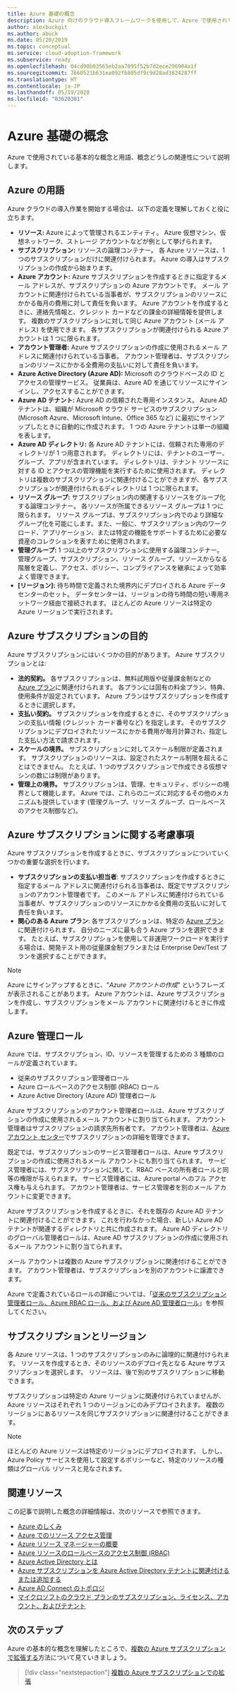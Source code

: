 ```yaml
---
title: Azure 基礎の概念
description: Azure 向けのクラウド導入フレームワークを使用して、Azure で使用されている基本的な概念と用語、概念どうしの関連性について学習します。
author: alexbuckgit
ms.author: abuck
ms.date: 05/20/2019
ms.topic: conceptual
ms.service: cloud-adoption-framework
ms.subservice: ready
ms.openlocfilehash: 04cd90b03565eb2aa7895f52b7d2ece296904a1f
ms.sourcegitcommit: 7660521b631ea092fb805df9c9d28ad3024287ff
ms.translationtype: HT
ms.contentlocale: ja-JP
ms.lasthandoff: 05/19/2020
ms.locfileid: "83620381"
---
```

# <a name="azure-fundamental-concepts"></a>Azure 基礎の概念

Azure で使用されている基本的な概念と用語、概念どうしの関連性について説明します。

## <a name="azure-terminology"></a>Azure の用語

Azure クラウドの導入作業を開始する場合は、以下の定義を理解しておくと役に立ちます。

- **リソース:** Azure によって管理されるエンティティ。 Azure 仮想マシン、仮想ネットワーク、ストレージ アカウントなどが例として挙げられます。
- **サブスクリプション:** リソースの論理コンテナー。 各 Azure リソースは、1 つのサブスクリプションだけに関連付けられます。 Azure の導入はサブスクリプションの作成から始まります。
- **Azure アカウント:** Azure サブスクリプションを作成するときに指定するメール アドレスが、サブスクリプションの Azure アカウントです。 メール アカウントに関連付けられている当事者が、サブスクリプションのリソースにかかる毎月の費用に対して責任を負います。 Azure アカウントを作成するときに、連絡先情報と、クレジット カードなどの課金の詳細情報を提供します。 複数のサブスクリプションに対して同じ Azure アカウント (メール アドレス) を使用できます。 各サブスクリプションが関連付けられる Azure アカウントは 1 つに限られます。
- **アカウント管理者:** Azure サブスクリプションの作成に使用されるメール アドレスに関連付けられている当事者。 アカウント管理者は、サブスクリプションのリソースにかかる全費用の支払いに対して責任を負います。
- **Azure Active Directory (Azure AD):** Microsoft のクラウドベースの ID とアクセスの管理サービス。 従業員は、Azure AD を通じてリソースにサインインし、アクセスすることができます。
- **Azure AD テナント:** Azure AD の信頼された専用インスタンス。 Azure AD テナントは、組織が Microsoft クラウド サービスのサブスクリプション (Microsoft Azure、Microsoft Intune、Office 365 など) に最初にサインアップしたときに自動的に作成されます。 1 つの Azure テナントは単一の組織を表します。
- **Azure AD ディレクトリ:** 各 Azure AD テナントには、信頼された専用のディレクトリが 1 つ用意されます。 ディレクトリには、テナントのユーザー、グループ、アプリが含まれています。 ディレクトリは、テナント リソースに対する ID とアクセスの管理機能を実行するために使用されます。 ディレクトリは複数のサブスクリプションに関連付けることができますが、各サブスクリプションが関連付けられるディレクトリは 1 つに限られます。
- **リソース グループ:** サブスクリプション内の関連するリソースをグループ化する論理コンテナー。 各リソースが所属できるリソース グループは 1 つに限られます。 リソース グループは、サブスクリプション内でのより詳細なグループ化を可能にします。また、一般に、サブスクリプション内のワークロード、アプリケーション、または特定の機能をサポートするために必要な資産のコレクションを表すために使用されます。
- **管理グループ:** 1 つ以上のサブスクリプションに使用する論理コンテナー。 管理グループ、サブスクリプション、リソース グループ、リソースからなる階層を定義し、アクセス、ポリシー、コンプライアンスを継承によって効率よく管理できます。
- **[リージョン]:** 待ち時間で定義された境界内にデプロイされる Azure データセンターのセット。 データセンターは、リージョンの待ち時間の短い専用ネットワーク経由で接続されます。 ほとんどの Azure リソースは特定の Azure リージョンで実行されます。

## <a name="azure-subscription-purposes"></a>Azure サブスクリプションの目的

Azure サブスクリプションにはいくつかの目的があります。 Azure サブスクリプションとは:

- **法的契約。** 各サブスクリプションは、無料試用版や従量課金制などの [Azure プラン](https://azure.microsoft.com/support/legal/offer-details)に関連付けられます。 各プランには固有の料金プラン、特典、使用条件が設定されています。 Azure プランはサブスクリプションを作成するときに選択します。
- **支払い契約。** サブスクリプションを作成するときに、そのサブスクリプションの支払い情報 (クレジット カード番号など) を指定します。 そのサブスクリプションにデプロイされたリソースにかかる費用が毎月計算され、指定した支払い方法で請求されます。
- **スケールの境界。** サブスクリプションに対してスケール制限が定義されます。 サブスクリプションのリソースは、設定されたスケール制限を超えることはできません。 たとえば、1 つのサブスクリプションで作成できる仮想マシンの数には制限があります。
- **管理上の境界。** サブスクリプションは、管理、セキュリティ、ポリシーの境界として機能します。 Azure では、これらのニーズに対応するその他のメカニズムも提供しています (管理グループ、リソース グループ、ロールベースのアクセス制御など)。

## <a name="azure-subscription-considerations"></a>Azure サブスクリプションに関する考慮事項

Azure サブスクリプションを作成するときに、サブスクリプションについていくつかの重要な選択を行います。

- **サブスクリプションの支払い担当者**: サブスクリプションを作成するときに指定するメール アドレスに関連付けられる当事者は、既定でサブスクリプションのアカウント管理者です。 このメール アドレスに関連付けられている当事者が、サブスクリプションのリソースにかかる全費用の支払いに対して責任を負います。
- **関心のある Azure プラン**: 各サブスクリプションは、特定の [Azure プラン](https://azure.microsoft.com/support/legal/offer-details)に関連付けられます。 自分のニーズに最も合う Azure プランを選択できます。 たとえば、サブスクリプションを使用して非運用ワークロードを実行する場合は、開発テスト用の従量課金制プランまたは Enterprise Dev/Test プランを選択することができます。

> [!NOTE]
> Azure にサインアップするときに、"_Azure アカウントの作成_" というフレーズが表示されることがあります。 Azure アカウントは、Azure サブスクリプションを作成し、サブスクリプションをメール アカウントに関連付けるときに作成します。

## <a name="azure-administrative-roles"></a>Azure 管理ロール

Azure では、サブスクリプション、ID、リソースを管理するための 3 種類のロールが定義されています。

- 従来のサブスクリプション管理者ロール
- Azure ロールベースのアクセス制御 (RBAC) ロール
- Azure Active Directory (Azure AD) 管理者ロール

Azure サブスクリプションのアカウント管理者ロールは、Azure サブスクリプションの作成に使用されるメール アカウントに割り当てられます。 アカウント管理者はサブスクリプションの請求先所有者です。 アカウント管理者は、[Azure アカウント センター](https://account.azure.com/subscriptions)でサブスクリプションの詳細を管理できます。

既定では、サブスクリプションのサービス管理者ロールは、Azure サブスクリプションの作成に使用されるメール アカウントにも割り当てられます。 サービス管理者には、サブスクリプションに関して、RBAC ベースの所有者ロールと同等の権限が与えられます。 サービス管理者には、Azure portal へのフル アクセス権も与えられます。 アカウント管理者は、サービス管理者を別のメール アカウントに変更できます。

Azure サブスクリプションを作成するときに、それを既存の Azure AD テナントに関連付けることができます。 これを行わなかった場合、新しい Azure AD テナントが関連するディレクトリと共に作成されます。 Azure AD ディレクトリのグローバル管理者ロールは、Azure AD サブスクリプションの作成に使用されるメール アカウントに割り当てられます。

メール アカウントは複数の Azure サブスクリプションに関連付けることができます。 アカウント管理者は、サブスクリプションを別のアカウントに譲渡できます。

Azure で定義されているロールの詳細については、「[従来のサブスクリプション管理者ロール、Azure RBAC ロール、および Azure AD 管理者ロール](https://docs.microsoft.com/azure/role-based-access-control/rbac-and-directory-admin-roles)」を参照してください。

## <a name="subscriptions-and-regions"></a>サブスクリプションとリージョン

各 Azure リソースは、1 つのサブスクリプションのみに論理的に関連付けられます。 リソースを作成するとき、そのリソースのデプロイ先となる Azure サブスクリプションを選択します。 リソースは、後で別のサブスクリプションに移動できます。

サブスクリプションは特定の Azure リージョンに関連付けられていませんが、Azure リソースはそれぞれ 1 つのリージョンにのみデプロイされます。 複数のリージョンにあるリソースを同じサブスクリプションに関連付けることができます。

> [!NOTE]
> ほとんどの Azure リソースは特定のリージョンにデプロイされます。 しかし、Azure Policy サービスを使用して設定するポリシーなど、特定のリソースの種類はグローバル リソースと見なされます。

## <a name="related-resources"></a>関連リソース

この記事で説明した概念の詳細情報は、次のリソースで参照できます。

- [Azure のしくみ](../../get-started/what-is-azure.md)
- [Azure でのリソース アクセス管理](../../govern/resource-consistency/resource-access-management.md)
- [Azure リソース マネージャーの概要](https://docs.microsoft.com/azure/azure-resource-manager/management/overview)
- [Azure リソースのロールベースのアクセス制御 (RBAC)](https://docs.microsoft.com/azure/role-based-access-control/overview)
- [Azure Active Directory とは](https://docs.microsoft.com/azure/active-directory/fundamentals/active-directory-whatis)
- [Azure サブスクリプションを Azure Active Directory テナントに関連付けるまたは追加する](https://docs.microsoft.com/azure/active-directory/fundamentals/active-directory-how-subscriptions-associated-directory)
- [Azure AD Connect のトポロジ](https://docs.microsoft.com/azure/active-directory/hybrid/plan-connect-topologies)
- [マイクロソフトのクラウド プランのサブスクリプション、ライセンス、アカウント、およびテナント](https://docs.microsoft.com/office365/enterprise/subscriptions-licenses-accounts-and-tenants-for-microsoft-cloud-offerings)

## <a name="next-steps"></a>次のステップ

Azure の基本的な概念を理解したところで、[複数の Azure サブスクリプションで拡張する](../azure-best-practices/scale-subscriptions.md)方法について見ていきましょう。

> [!div class="nextstepaction"]
> [複数の Azure サブスクリプションでの拡張](../azure-best-practices/scale-subscriptions.md)
